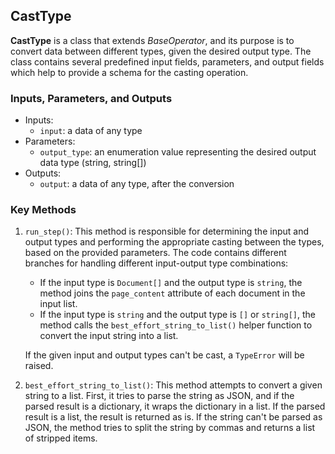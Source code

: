 ## CastType

**CastType** is a class that extends _BaseOperator_, and its purpose is to convert data between different types, given the desired output type. The class contains several predefined input fields, parameters, and output fields which help to provide a schema for the casting operation.

### Inputs, Parameters, and Outputs

- Inputs:
    - `input`: a data of any type
- Parameters:
    - `output_type`: an enumeration value representing the desired output data type (string, string[])
- Outputs:
    - `output`: a data of any type, after the conversion

### Key Methods

1. `run_step()`: This method is responsible for determining the input and output types and performing the appropriate casting between the types, based on the provided parameters. The code contains different branches for handling different input-output type combinations:

   - If the input type is `Document[]` and the output type is `string`, the method joins the `page_content` attribute of each document in the input list.
   - If the input type is `string` and the output type is `[]` or `string[]`, the method calls the `best_effort_string_to_list()` helper function to convert the input string into a list.

   If the given input and output types can't be cast, a `TypeError` will be raised.

2. `best_effort_string_to_list()`: This method attempts to convert a given string to a list. First, it tries to parse the string as JSON, and if the parsed result is a dictionary, it wraps the dictionary in a list. If the parsed result is a list, the result is returned as is. If the string can't be parsed as JSON, the method tries to split the string by commas and returns a list of stripped items.